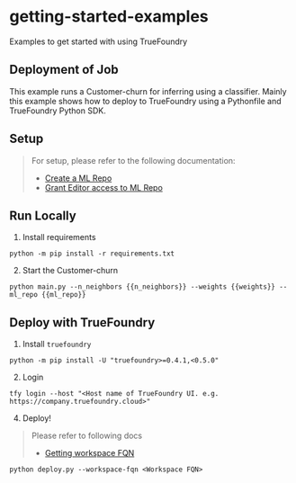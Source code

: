 # getting-started-examples
Examples to get started with using TrueFoundry

Deployment of Job
---
This example runs a Customer-churn for inferring using a classifier.
Mainly this example shows how to deploy to TrueFoundry using a Pythonfile and TrueFoundry Python SDK.

## Setup

> For setup, please refer to the following documentation:
> - [Create a ML Repo ](https://docs.truefoundry.com/docs/key-concepts#creating-an-ml-repo)
> - [Grant Editor access to ML Repo](https://docs.truefoundry.com/docs/key-concepts#grant-access-of-ml-repo-to-workspace)

## Run Locally

1. Install requirements

```shell
python -m pip install -r requirements.txt
```

2. Start the Customer-churn

```shell
python main.py --n_neighbors {{n_neighbors}} --weights {{weights}} --ml_repo {{ml_repo}}
```

## Deploy with TrueFoundry

1. Install `truefoundry`

```shell
python -m pip install -U "truefoundry>=0.4.1,<0.5.0"
```

2. Login

```shell
tfy login --host "<Host name of TrueFoundry UI. e.g. https://company.truefoundry.cloud>"
```

4. Deploy!

> Please refer to following docs
> - [Getting workspace FQN](https://docs.truefoundry.com/docs/key-concepts#getting-workspace-fqn)

```shell
python deploy.py --workspace-fqn <Workspace FQN>
```

